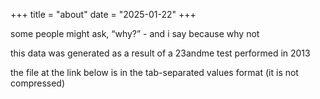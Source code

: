 +++
title = "about"
date = "2025-01-22"
+++

some people might ask, “why?” - and i say because why not

this data was generated as a result of a 23andme test performed in 2013

the file at the link below is in the tab-separated values format (it is not compressed)